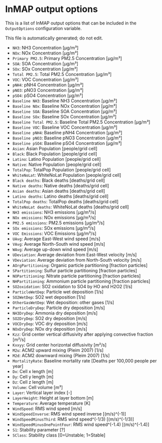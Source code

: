 # InMAP output options

This is a list of InMAP output options that can be included in the `OutputOptions` configuration variable.

This file is automatically generated; do not edit.

* `NH3`: NH3 Concentration [μg/m³]
* `NOx`: NOx Concentration [μg/m³]
* `Primary PM2.5`: Primary PM2.5 Concentration [μg/m³]
* `SOA`: SOA Concentration [μg/m³]
* `SOx`: SOx Concentration [μg/m³]
* `Total PM2.5`: Total PM2.5 Concentration [μg/m³]
* `VOC`: VOC Concentration [μg/m³]
* `pNH4`: pNH4 Concentration [μg/m³]
* `pNO3`: pNO3 Concentration [μg/m³]
* `pSO4`: pSO4 Concentration [μg/m³]
* `Baseline NH3`: Baseline NH3 Concentration [μg/m³]
* `Baseline NOx`: Baseline NOx Concentration [μg/m³]
* `Baseline SOA`: Baseline SOA Concentration [μg/m³]
* `Baseline SOx`: Baseline SOx Concentration [μg/m³]
* `Baseline Total PM2.5`: Baseline Total PM2.5 Concentration [μg/m³]
* `Baseline VOC`: Baseline VOC Concentration [μg/m³]
* `Baseline pNH4`: Baseline pNH4 Concentration [μg/m³]
* `Baseline pNO3`: Baseline pNO3 Concentration [μg/m³]
* `Baseline pSO4`: Baseline pSO4 Concentration [μg/m³]
* `Asian`: Asian Population [people/grid cell]
* `Black`: Black Population [people/grid cell]
* `Latino`: Latino Population [people/grid cell]
* `Native`: Native Population [people/grid cell]
* `TotalPop`: TotalPop Population [people/grid cell]
* `WhiteNoLat`: WhiteNoLat Population [people/grid cell]
* `Black deaths`: Black deaths [deaths/grid cell]
* `Native deaths`: Native deaths [deaths/grid cell]
* `Asian deaths`: Asian deaths [deaths/grid cell]
* `Latino deaths`: Latino deaths [deaths/grid cell]
* `TotalPop deaths`: TotalPop deaths [deaths/grid cell]
* `WhiteNoLat deaths`: WhiteNoLat deaths [deaths/grid cell]
* `NH3 emissions`: NH3 emissions [μg/m³/s]
* `NOx emissions`: NOx emissions [μg/m³/s]
* `PM2.5 emissions`: PM2.5 emissions [μg/m³/s]
* `SOx emissions`: SOx emissions [μg/m³/s]
* `VOC Emissions`: VOC Emissions [μg/m³/s]
* `UAvg`: Average East-West wind speed [m/s]
* `VAvg`: Average North-South wind speed [m/s]
* `WAvg`: Average up-down wind speed [m/s]
* `UDeviation`: Average deviation from East-West velocity [m/s]
* `VDeviation`: Average deviation from North-South velocity [m/s]
* `AOrgPartitioning`: Organic particle partitioning [fraction particles]
* `SPartitioning`: Sulfur particle partitioning [fraction particles]
* `NOPartitioning`: Nitrate particle partitioning [fraction particles]
* `NHPartitioning`: Ammonium particle partitioning [fraction particles]
* `SO2oxidation`: SO2 oxidation to SO4 by HO and H2O2 [1/s]
* `ParticleWetDep`: Particle wet deposition [1/s]
* `SO2WetDep`: SO2 wet deposition [1/s]
* `OtherGasWetDep`: Wet deposition: other gases [1/s]
* `ParticleDryDep`: Particle dry deposition [m/s]
* `NH3DryDep`: Ammonia dry deposition [m/s]
* `SO2DryDep`: SO2 dry deposition [m/s]
* `VOCDryDep`: VOC dry deposition [m/s]
* `NOxDryDep`: NOx dry deposition [m/s]
* `Kzz`: Grid center vertical diffusivity after applying convective fraction [m²/s]
* `Kxxyy`: Grid center horizontal diffusivity [m²/s]
* `M2u`: ACM2 upward mixing (Pleim 2007) [1/s]
* `M2d`: ACM2 downward mixing (Pleim 2007) [1/s]
* `MortalityRate`: Baseline mortality rate [Deaths per 100,000 people per year]
* `Dx`: Cell x length [m]
* `Dy`: Cell y length [m]
* `Dz`: Cell z length [m]
* `Volume`: Cell volume [m³]
* `Layer`: Vertical layer index [-]
* `LayerHeight`: Height at layer bottom [m]
* `Temperature`: Average temperature [K]
* `WindSpeed`: RMS wind speed [m/s]
* `WindSpeedInverse`: RMS wind speed inverse [(m/s)^(-1)]
* `WindSpeedMinusThird`: RMS wind speed^(-1/3) [(m/s)^(-1/3)]
* `WindSpeedMinusOnePointFour`: RMS wind speed^(-1.4) [(m/s)^(-1.4)]
* `S1`: Stability parameter [?]
* `SClass`: Stability class [0=Unstable; 1=Stable]
